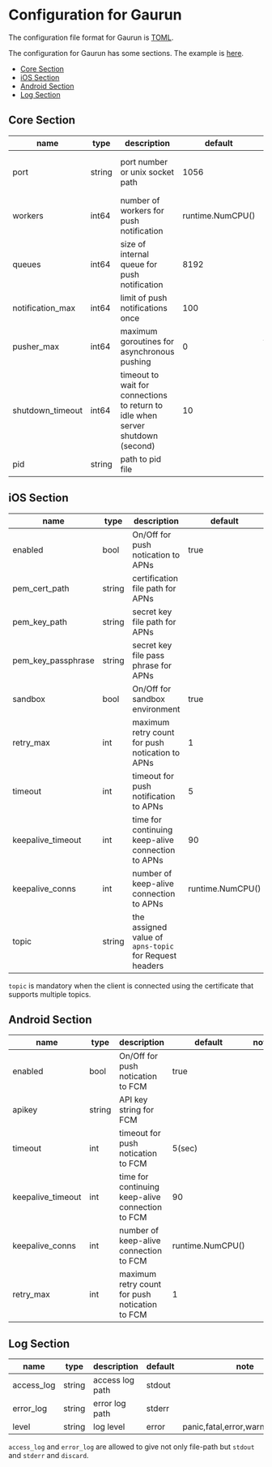 # Configuration for Gaurun

The configuration file format for Gaurun is [TOML](https://github.com/toml-lang/toml).

The configuration for Gaurun has some sections. The example is [here](conf/gaurun.toml).

 * [Core Section](#core-section)
 * [iOS Section](#ios-section)
 * [Android Section](#android-section)
 * [Log Section](#log-section)

## Core Section

| name             | type   | description                                                                     | default          | note                                                                         |
| ---------------- | ------ | ------------------------------------------------------------------------------- | ---------------- | ---------------------------------------------------------------------------- |
| port             | string | port number or unix socket path                                                 | 1056             | e.g.)1056, unix:/tmp/gaurun.sock <br/> `-p` option can overwrite             |
| workers          | int64  | number of workers for push notification                                         | runtime.NumCPU() | `-w` options can overwrite                                                   |
| queues           | int64  | size of internal queue for push notification                                    | 8192             | `-q` options can overwrite                                                   |
| notification_max | int64  | limit of push notifications once                                                | 100              |                                                                              |
| pusher_max       | int64  | maximum goroutines for asynchronous pushing                                     | 0                | If the value is less than or equal to zero, each worker pushes synchronously |
| shutdown_timeout | int64  | timeout to wait for connections to return to idle when server shutdown (second) | 10               |                                                                              |
| pid              | string | path to pid file                                                                |                  |                                                                              |

## iOS Section

| name               | type   | description                                            | default          | note |
| ------------------ | ------ | ------------------------------------------------------ | ---------------- | ---- |
| enabled            | bool   | On/Off for push notication to APNs                     | true             |      |
| pem_cert_path      | string | certification file path for APNs                       |                  |      |
| pem_key_path       | string | secret key file path for APNs                          |                  |      |
| pem_key_passphrase | string | secret key file pass phrase for APNs                   |                  |      |
| sandbox            | bool   | On/Off for sandbox environment                         | true             |      |
| retry_max          | int    | maximum retry count for push notication to APNs        | 1                |      |
| timeout            | int    | timeout for push notification to APNs                  | 5                |      |
| keepalive_timeout  | int    | time for continuing keep-alive connection to APNs      | 90               |      |
| keepalive_conns    | int    | number of keep-alive connection to APNs                | runtime.NumCPU() |      |
| topic              | string | the assigned value of `apns-topic` for Request headers |                  |      |

`topic` is mandatory when the client is connected using the certificate that supports multiple topics.

## Android Section

| name              | type   | description                                      | default          | note |
| ----------------- | ------ | ------------------------------------------------ | ---------------- | ---- |
| enabled           | bool   | On/Off for push notication to FCM                | true             |      |
| apikey            | string | API key string for FCM                           |                  |      |
| timeout           | int    | timeout for push notication to FCM               | 5(sec)           |      |
| keepalive_timeout | int    | time for continuing keep-alive connection to FCM | 90               |      |
| keepalive_conns   | int    | number of keep-alive connection to FCM           | runtime.NumCPU() |      |
| retry_max         | int    | maximum retry count for push notication to FCM   | 1                |      |

## Log Section

| name       | type   | description     | default | note                              |
| ---------- | ------ | --------------- | ------- | --------------------------------- |
| access_log | string | access log path | stdout  |                                   |
| error_log  | string | error log path  | stderr  |                                   |
| level      | string | log level       | error   | panic,fatal,error,warn,info,debug |

`access_log` and `error_log` are allowed to give not only file-path but `stdout` and `stderr` and `discard`.

